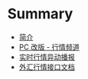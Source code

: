 # Summary

* [简介](README.md)
* [PC 改版 - 行情频道](markets_6.0_prd.md)
* [实时行情异动播报](实时行情异动播报.md)
* [外汇行情接口文档](外汇行情接口文档.md)
